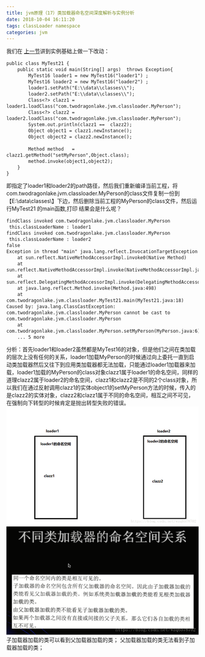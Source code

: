 ```yaml
---
title: jvm原理（17）类加载器命名空间深度解析与实例分析
date: 2018-10-04 16:11:20
tags: classLoader namespace
categories: jvm
---
```


我们在 [上一节](https://blog.csdn.net/wzq6578702/article/details/79829341)讲到实例基础上做一下改动：

<!-- more -->
```
public class MyTest21 {
    public static void main(String[] args)  throws Exception{
        MyTest16 loader1 = new MyTest16("loader1") ;
        MyTest16 loader2 = new MyTest16("loader2") ;
        loader1.setPath("E:\\data\\classes\\");
        loader2.setPath("E:\\data\\classes\\");
        Class<?> clazz1 = loader1.loadClass("com.twodragonlake.jvm.classloader.MyPerson");
        Class<?> clazz2 = loader2.loadClass("com.twodragonlake.jvm.classloader.MyPerson");
        System.out.println(clazz1 ==  clazz2);
        Object object1 = clazz1.newInstance();
        Object object2 = clazz2.newInstance();

        Method method   = clazz1.getMethod("setMyPerson",Object.class);
        method.invoke(object1,object2);
    }
}
```
即指定了loader1和loader2的path路径，然后我们重新编译当前工程，将com.twodragonlake.jvm.classloader.MyPerson的class文件复制一份到【E:\\data\\classes\\】下边，然后删除当前工程的MyPerson的class文件，然后运行MyTest21 的main函数,打印 结果会是什么呢？

```
findClass invoked com.twodragonlake.jvm.classloader.MyPerson
 this.classLoaderName : loader1
findClass invoked com.twodragonlake.jvm.classloader.MyPerson
 this.classLoaderName : loader2
false
Exception in thread "main" java.lang.reflect.InvocationTargetException
	at sun.reflect.NativeMethodAccessorImpl.invoke0(Native Method)
	at sun.reflect.NativeMethodAccessorImpl.invoke(NativeMethodAccessorImpl.java:62)
	at sun.reflect.DelegatingMethodAccessorImpl.invoke(DelegatingMethodAccessorImpl.java:43)
	at java.lang.reflect.Method.invoke(Method.java:498)
	at com.twodragonlake.jvm.classloader.MyTest21.main(MyTest21.java:18)
Caused by: java.lang.ClassCastException: com.twodragonlake.jvm.classloader.MyPerson cannot be cast to com.twodragonlake.jvm.classloader.MyPerson
	at com.twodragonlake.jvm.classloader.MyPerson.setMyPerson(MyPerson.java:6)
	... 5 more
```
分析：首先loader1和loader2虽然都是MyTest16的对象，但是他们之间在类加载的层次上没有任何的关系，loader1加载MyPerson的时候通过向上委托一直到启动类加载器然后又往下到应用类加载器都无法加载，只能通过loader1加载器来加载，loader1加载的MyPerson的class对象clazz1属于loader1的命名空间，同样的道理clazz2属于loader2的命名空间，clazz1和clazz2是不同的2个class对象，所以我们在通过反射调用clazz1的实体object1的setMyPerson方法的时候，传入的是clazz2的实体对象，clazz2和clazz1属于不同的命名空间，相互之间不可见，在强制向下转型的时候肯定是抛出转型失败的错误。
![这里写图片描述](2018/10/04/jvm原理（17）类加载器命名空间深度解析与实例分析/20180406153748449.png)
![这里写图片描述](2018/10/04/jvm原理（17）类加载器命名空间深度解析与实例分析/20180406153811702.png)
子加载器加载的类可以看到父加载器加载的类；
父加载器加载的类无法看到子加载器加载的类；
